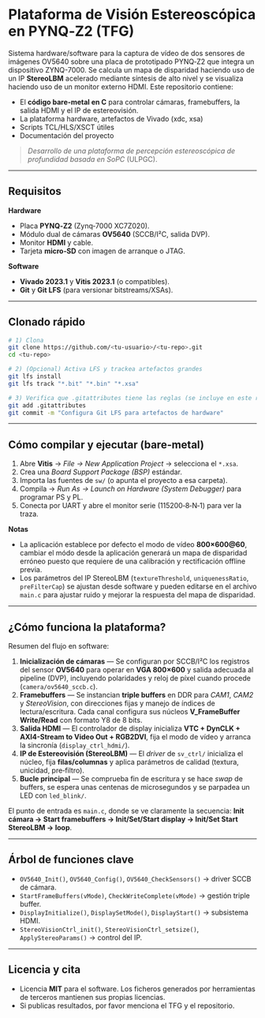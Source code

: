 # Plataforma de Visión Estereoscópica en PYNQ‑Z2 (TFG)

Sistema hardware/software para la captura de vídeo de dos sensores de imágenes OV5640 sobre una placa de prototipado PYNQ‑Z2 que integra un dispositivo ZYNQ-7000.
Se calcula un mapa de disparidad haciendo uso de un IP **StereoLBM** acelerado mediante síntesis de alto nivel y se visualiza haciendo uso de un monitor externo HDMI. Este repositorio contiene:
- El **código bare‑metal en C** para controlar cámaras, framebuffers, la salida HDMI y el IP de estereovisión.
- La plataforma hardware, artefactos de Vivado (xdc, xsa)
- Scripts TCL/HLS/XSCT útiles
- Documentación del proyecto

> *Desarrollo de una plataforma de percepción estereoscópica de profundidad basada en SoPC* (ULPGC).

---

## Requisitos

**Hardware**
- Placa **PYNQ‑Z2** (Zynq‑7000 XC7Z020).
- Módulo dual de cámaras **OV5640** (SCCB/I²C, salida DVP).
- Monitor **HDMI** y cable.
- Tarjeta **micro‑SD** con imagen de arranque o JTAG. 

**Software**
- **Vivado 2023.1** y **Vitis 2023.1** (o compatibles).
- **Git** y **Git LFS** (para versionar bitstreams/XSAs).

---

## Clonado rápido

```bash
# 1) Clona
git clone https://github.com/<tu-usuario>/<tu-repo>.git
cd <tu-repo>

# 2) (Opcional) Activa LFS y trackea artefactos grandes
git lfs install
git lfs track "*.bit" "*.bin" "*.xsa"

# 3) Verifica que .gitattributes tiene las reglas (se incluye en este repo)
git add .gitattributes
git commit -m "Configura Git LFS para artefactos de hardware"
```

---

## Cómo compilar y ejecutar (bare‑metal)

1. Abre **Vitis** → *File → New Application Project* → selecciona el `*.xsa`.
2. Crea una *Board Support Package (BSP)* estándar.
3. Importa las fuentes de `sw/` (o apunta el proyecto a esa carpeta).
4. Compila → *Run As → Launch on Hardware (System Debugger)* para programar PS y PL.
5. Conecta por UART y abre el monitor serie (115200‑8‑N‑1) para ver la traza.

**Notas**
- La aplicación establece por defecto el modo de vídeo **800×600@60**, cambiar el módo desde la aplicación generará un mapa de disparidad erróneo puesto que requiere de una calibración y rectificación offline previa.
- Los parámetros del IP StereoLBM (`textureThreshold`, `uniquenessRatio`, `preFilterCap`) se ajustan desde software y pueden editarse en el archivo `main.c` para ajustar ruido y mejorar la respuesta del mapa de disparidad.

---

## ¿Cómo funciona la plataforma?

Resumen del flujo en software:

1. **Inicialización de cámaras** — Se configuran por SCCB/I²C los registros del sensor **OV5640** para operar en **VGA 800×600** y salida adecuada al pipeline (DVP), incluyendo polaridades y reloj de píxel cuando procede (`camera/ov5640_sccb.c`).  
2. **Framebuffers** — Se instancian **triple buffers** en DDR para *CAM1*, *CAM2* y *StereoVision*, con direcciones fijas y manejo de índices de lectura/escritura. Cada canal configura sus núcleos **V_FrameBuffer Write/Read** con formato Y8 de 8 bits.
3. **Salida HDMI** — El controlador de display inicializa **VTC + DynCLK + AXI4-Stream to Video Out + RGB2DVI**, fija el modo de vídeo y arranca la sincronía (`display_ctrl_hdmi/`).  
4. **IP de Estereovisión (StereoLBM)** — El *driver* de `sv_ctrl/` inicializa el núcleo, fija **filas/columnas** y aplica parámetros de calidad (textura, unicidad, pre‑filtro).  
5. **Bucle principal** — Se comprueba fin de escritura y se hace *swap* de buffers, se espera unas centenas de microsegundos y se parpadea un LED con `led_blink/`.  

El punto de entrada es `main.c`, donde se ve claramente la secuencia: **Init cámara → Start framebuffers → Init/Set/Start display → Init/Set Start StereoLBM → loop**.

---

## Árbol de funciones clave

- `OV5640_Init()`, `OV5640_Config()`, `OV5640_CheckSensors()` → driver SCCB de cámara.
- `StartFrameBuffers(vMode)`, `CheckWriteComplete(vMode)` → gestión triple buffer.
- `DisplayInitialize()`, `DisplaySetMode()`, `DisplayStart()` → subsistema HDMI.
- `StereoVisionCtrl_init()`, `StereoVisionCtrl_setsize()`, `ApplyStereoParams()` → control del IP.

---

## Licencia y cita

- Licencia **MIT** para el software. Los ficheros generados por herramientas de terceros mantienen sus propias licencias.
- Si publicas resultados, por favor menciona el TFG y el repositorio.



